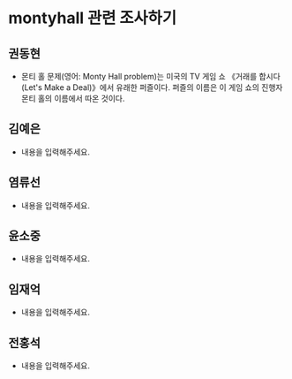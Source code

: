 # montyhall 관련 조사하기

## 권동현
- 몬티 홀 문제(영어: Monty Hall problem)는 미국의 TV 게임 쇼 《거래를 합시다(Let's Make a Deal)》에서 유래한 퍼즐이다. 퍼즐의 이름은 이 게임 쇼의 진행자 몬티 홀의 이름에서 따온 것이다.

## 김예은
- 내용을 입력해주세요.

## 염류선
- 내용을 입력해주세요.

## 윤소중
- 내용을 입력해주세요.

## 임재억
- 내용을 입력해주세요.

## 전홍석
- 내용을 입력해주세요.
